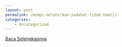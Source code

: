 ```yaml
---
layout: post
permalink: /mimpi-melahirkan-padahal-tidak-hamil/
categories:
    - Uncategorized
---
```


[Baca Selengkapnya](/03)